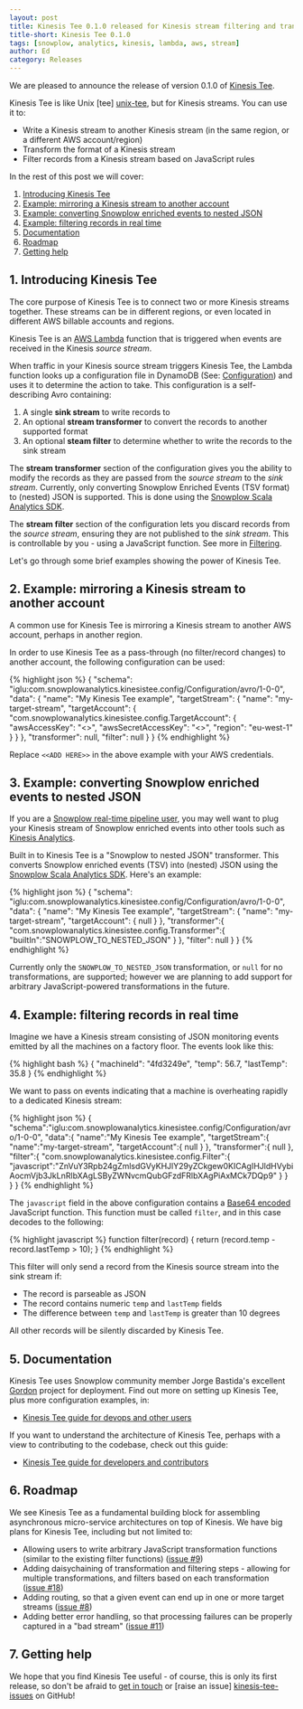 ```yaml
---
layout: post
title: Kinesis Tee 0.1.0 released for Kinesis stream filtering and transformation
title-short: Kinesis Tee 0.1.0
tags: [snowplow, analytics, kinesis, lambda, aws, stream]
author: Ed
category: Releases
---
```


We are pleased to announce the release of version 0.1.0 of [Kinesis Tee][kinesis-tee-repo].

Kinesis Tee is like Unix [tee] [unix-tee], but for Kinesis streams. You can use it to:

* Write a Kinesis stream to another Kinesis stream (in the same region, or a different AWS account/region)
* Transform the format of a Kinesis stream
* Filter records from a Kinesis stream based on JavaScript rules

In the rest of this post we will cover:

1. [Introducing Kinesis Tee](/blog/2016/10/03/kinesis-tee-0.1.0-released-for-kinesis-stream-filtering-and-transformation/#intro)
2. [Example: mirroring a Kinesis stream to another account](/blog/2016/10/03/kinesis-tee-0.1.0-released-for-kinesis-stream-filtering-and-transformation/#eg-mirror)
3. [Example: converting Snowplow enriched events to nested JSON](/blog/2016/10/03/kinesis-tee-0.1.0-released-for-kinesis-stream-filtering-and-transformation/#eg-snowplow-json)
4. [Example: filtering records in real time](/blog/2016/10/03/kinesis-tee-0.1.0-released-for-kinesis-stream-filtering-and-transformation/#eg-filters)
5. [Documentation](/blog/2016/10/03/kinesis-tee-0.1.0-released-for-kinesis-stream-filtering-and-transformation/#docs-setup)
6. [Roadmap](/blog/2016/10/03/kinesis-tee-0.1.0-released-for-kinesis-stream-filtering-and-transformation/#roadmap)
7. [Getting help](/blog/2016/10/03/kinesis-tee-0.1.0-released-for-kinesis-stream-filtering-and-transformation/#help)

<!--more-->

<h2 id="intro">1. Introducing Kinesis Tee</h2>

The core purpose of Kinesis Tee is to connect two or more Kinesis streams together. These streams can be in different regions, or even located in different AWS billable accounts and regions.

Kinesis Tee is an [AWS Lambda](http://docs.aws.amazon.com/lambda/latest/dg/welcome.html) function that is triggered when events are received in the Kinesis *source stream*.

When traffic in your Kinesis source stream triggers Kinesis Tee, the Lambda function looks up a configuration file in DynamoDB (See: [Configuration](https://github.com/snowplow/kinesis-tee/wiki/Guide-for-devops-users#setting-up-the-dynamodb-configuration-table)) and uses it to determine the action to take. This configuration is a self-describing Avro containing:

1. A single **sink stream** to write records to
2. An optional **stream transformer** to convert the records to another supported format
3. An optional **steam filter** to determine whether to write the records to the sink stream

The **stream transformer** section of the configuration gives you the ability to modify the records as they are passed from the *source stream* to the *sink stream*. Currently, only converting Snowplow Enriched Events (TSV format) to (nested) JSON is supported. This is done using the [Snowplow Scala Analytics SDK](http://snowplowanalytics.com/blog/2016/03/23/snowplow-scala-analytics-sdk-0.1.0-released/).

The **stream filter** section of the configuration lets you discard records from the *source stream*, ensuring they are not published to the *sink stream*. This is controllable by you - using a JavaScript function. See more in [Filtering](https://github.com/snowplow/kinesis-tee/wiki/Guide-for-devops-users#filtering). 

Let's go through some brief examples showing the power of Kinesis Tee.

<h2 id="eg-mirror">2. Example: mirroring a Kinesis stream to another account</h2>

A common use for Kinesis Tee is mirroring a Kinesis stream to another AWS account, perhaps in another region.

In order to use Kinesis Tee as a pass-through (no filter/record changes) to another account, the following configuration can be used:

{% highlight json %}
{
  "schema": "iglu:com.snowplowanalytics.kinesistee.config/Configuration/avro/1-0-0",
  "data": {
    "name": "My Kinesis Tee example",
    "targetStream": {
      "name": "my-target-stream",
      "targetAccount": {
        "com.snowplowanalytics.kinesistee.config.TargetAccount": {
          "awsAccessKey": "<<ADD HERE>>",
          "awsSecretAccessKey": "<<ADD HERE>>",
          "region": "eu-west-1"
        }
      }
    },
    "transformer": null,
    "filter": null
  }
}
{% endhighlight %}

Replace `<<ADD HERE>>` in the above example with your AWS credentials.

<h2 id="eg-snowplow-json">3. Example: converting Snowplow enriched events to nested JSON</h2>

If you are a [Snowplow real-time pipeline user](https://github.com/snowplow/snowplow), you may well want to plug your Kinesis stream of Snowplow enriched events into other tools such as [Kinesis Analytics](http://docs.aws.amazon.com/kinesisanalytics/latest/dev/what-is.html).

Built in to Kinesis Tee is a "Snowplow to nested JSON" transformer. This converts Snowplow enriched events (TSV) into (nested) JSON using the [Snowplow Scala Analytics SDK](http://snowplowanalytics.com/blog/2016/03/23/snowplow-scala-analytics-sdk-0.1.0-released/). Here's an example:

{% highlight json %}
{
  "schema": "iglu:com.snowplowanalytics.kinesistee.config/Configuration/avro/1-0-0",
  "data": {
    "name": "My Kinesis Tee example",
    "targetStream": {
      "name": "my-target-stream",
      "targetAccount": {
        null
      }
    },
    "transformer":{
      "com.snowplowanalytics.kinesistee.config.Transformer":{
        "builtIn":"SNOWPLOW_TO_NESTED_JSON"
      }
    },
    "filter": null
  }
}
{% endhighlight %}

Currently only the `SNOWPLOW_TO_NESTED_JSON` transformation, or `null` for no transformations, are supported; however we are planning to add support for arbitrary JavaScript-powered transformations in the future.

<h2 id="eg-filters">4. Example: filtering records in real time</h2>

Imagine we have a Kinesis stream consisting of JSON monitoring events emitted by all the machines on a factory floor. The events look like this:

{% highlight bash %}
{
  "machineId": "4fd3249e",
  "temp": 56.7,
  "lastTemp": 35.8
}
{% endhighlight %}

We want to pass on events indicating that a machine is overheating rapidly to a dedicated Kinesis stream:

{% highlight json %}
{
  "schema":"iglu:com.snowplowanalytics.kinesistee.config/Configuration/avro/1-0-0",
  "data":{
    "name":"My Kinesis Tee example",
    "targetStream":{
      "name":"my-target-stream",
      "targetAccount":{
        null
      }
    },
    "transformer":{
      null
    },
    "filter":{
      "com.snowplowanalytics.kinesistee.config.Filter":{
        "javascript":"ZnVuY3Rpb24gZmlsdGVyKHJlY29yZCkgew0KICAgIHJldHVybiAocmVjb3JkLnRlbXAgLSByZWNvcmQubGFzdFRlbXAgPiAxMCk7DQp9"
      }
    }
  }
}
{% endhighlight %}

The `javascript` field in the above configuration contains a [Base64 encoded](https://en.wikipedia.org/wiki/Base64) JavaScript function. This function must be called `filter`, and in this case decodes to the following:

{% highlight javascript %}
function filter(record) {
  return (record.temp - record.lastTemp > 10);
}
{% endhighlight %}

This filter will only send a record from the Kinesis source stream into the sink stream if:

* The record is parseable as JSON
* The record contains numeric `temp` and `lastTemp` fields
* The difference between `temp` and `lastTemp` is greater than 10 degrees

All other records will be silently discarded by Kinesis Tee.

<h2 id="docs-setup">5. Documentation</h2>

Kinesis Tee uses Snowplow community member Jorge Bastida's excellent [Gordon](https://github.com/jorgebastida/gordon) project for deployment. Find out more on setting up Kinesis Tee, plus more configuration examples, in:

* [Kinesis Tee guide for devops and other users](https://github.com/snowplow/kinesis-tee/wiki/Guide-for-devops-users)

If you want to understand the architecture of Kinesis Tee, perhaps with a view to contributing to the codebase, check out this guide:

* [Kinesis Tee guide for developers and contributors](https://github.com/snowplow/kinesis-tee/wiki/Guide-for-developers)

<h2 id="roadmap">6. Roadmap</h2>

We see Kinesis Tee as a fundamental building block for assembling asynchronous micro-service architectures on top of Kinesis. We have big plans for Kinesis Tee, including but not limited to:

* Allowing users to write arbitrary JavaScript transformation functions (similar to the existing filter functions) ([issue #9](https://github.com/snowplow/kinesis-tee/issues/9))
* Adding daisychaining of transformation and filtering steps - allowing for multiple transformations, and filters based on each transformation ([issue #18](https://github.com/snowplow/kinesis-tee/issues/18))
* Adding routing, so that a given event can end up in one or more target streams ([issue #8](https://github.com/snowplow/kinesis-tee/issues/8))
* Adding better error handling, so that processing failures can be properly captured in a "bad stream" ([issue #11](https://github.com/snowplow/kinesis-tee/issues/11))

<h2 id="help">7. Getting help</h2>

We hope that you find Kinesis Tee useful - of course, this is only its first release, so don't be afraid to [get in touch][talk-to-us] or [raise an issue] [kinesis-tee-issues] on GitHub!

[kinesis-tee-repo]: https://github.com/snowplow/kinesis-tee
[unix-tee]: https://en.wikipedia.org/wiki/Tee_(command)

[kinesis-tee-issues]: https://github.com/snowplow/kinesis-tee/issues
[talk-to-us]: https://github.com/snowplow/snowplow/wiki/Talk-to-us
